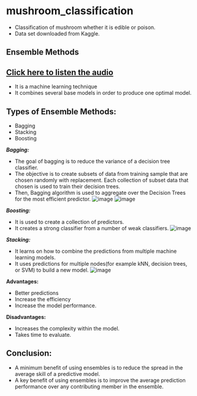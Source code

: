 # mushroom_classification
- Classification of mushroom whether it is edible or poison.
- Data set downloaded from Kaggle.

## Ensemble Methods
## [Click here to listen the audio]()

-  It is a machine learning technique 
-  It combines several base models in order to produce one optimal model.

## Types of Ensemble Methods:
- Bagging
- Stacking
- Boosting

**_Bagging:_**
-  The goal of bagging is to reduce the variance of a decision tree classifier.
-  The objective is to create subsets of data from training sample that are chosen randomly with replacement. Each collection of subset data that chosen is used to train their decision trees.
-  Then, Bagging algorithm is used to aggregate over the Decision Trees for the most efficient predictor.
![image](https://user-images.githubusercontent.com/79050917/143415022-25390d6f-ed39-4bea-92b5-32669602ec4c.png)
![image](https://user-images.githubusercontent.com/79050917/143415812-5db0f5db-f256-4089-9982-7670a0bfd8a6.png)

**_Boosting:_**
- It is used to create a collection of predictors.
- It creates a strong classifier from a number of weak classifiers.
![image](https://user-images.githubusercontent.com/79050917/143416050-1fa60fc2-b1bb-4e8d-aff5-4ec77a6011f3.png)

**_Stacking:_**
- It learns on how to combine the predictions from multiple machine learning models.
- It uses predictions for multiple nodes(for example kNN, decision trees, or SVM) to build a new model.
![image](https://user-images.githubusercontent.com/79050917/143418238-8cf4c56f-d67f-4bd0-bc05-082807d07289.png)

**Advantages:**
- Better predictions
- Increase the efficiency
- Increase the model performance.

**Disadvantages:**
- Increases the complexity within the model.
- Takes time to evaluate.

## Conclusion:
- A minimum benefit of using ensembles is to reduce the spread in the average skill of a predictive model.
- A key benefit of using ensembles is to improve the average prediction performance over any contributing member in the ensemble.













